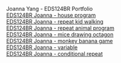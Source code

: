 Joanna Yang - EDS124BR Portfolio
<br>
[EDS124BR Joanna - house program](https://www.youtube.com/watch?v=vJ7fHHsyouk)
<br>
[EDS124BR Joanna - repeat kid walking](https://youtu.be/yhiETyeORW0)
<br>
[EDS124BR Joanna - repeat animal program](https://youtu.be/63GkRrfqieo)
<br>
[EDS124BR Joanna - mice drawing octagon](https://youtu.be/4XtnpJrqVFQ)
<br>
[EDS124BR Joanna - monkey banana game](https://youtu.be/KRoZJhv-c-o)
<br>
[EDS124BR Joanna - variable](https://youtu.be/n5pAg0hNjMc)
<br>
[EDS124BR Joanna - conditional repeat](https://youtu.be/fTIHBJQFP7s)
<br>
